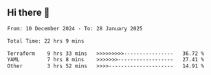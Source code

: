 ## Hi there 👋

<!-- TECHNOLOGIES:START -->
<!-- TECHNOLOGIES:END -->

<!--START_SECTION:waka-->

```txt
From: 10 December 2024 - To: 28 January 2025

Total Time: 22 hrs 9 mins

Terraform    9 hrs 33 mins   >>>>>>>>>----------------   36.72 %
YAML         7 hrs 8 mins    >>>>>>>------------------   27.41 %
Other        3 hrs 52 mins   >>>>---------------------   14.91 %
```

<!--END_SECTION:waka-->

